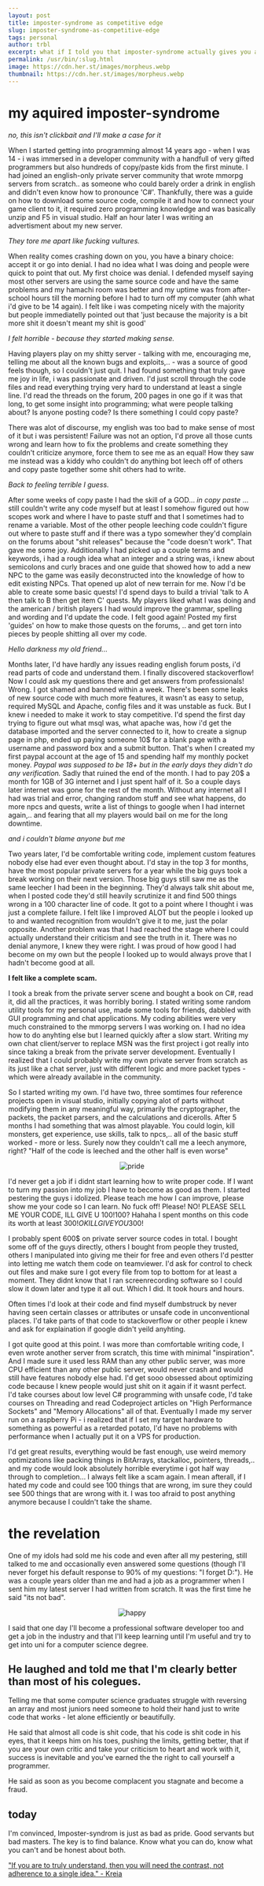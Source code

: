 ```yaml
---
layout: post
title: imposter-syndrome as competitive edge
slug: imposter-syndrome-as-competitive-edge
tags: personal
author: trbl
excerpt: what if I told you that imposter-syndrome actually gives you a competitive edge in the first couple of years?
permalink: /usr/bin/:slug.html
image: https://cdn.her.st/images/morpheus.webp
thumbnail: https://cdn.her.st/images/morpheus.webp
---
```


# my aquired imposter-syndrome
*no, this isn't clickbait and I'll make a case for it*

When I started getting into programming almost 14 years ago - when I was 14 - i was immersed in a developer community with a handfull of very gifted programmers but also hundreds of copy/paste kids from the first minute. I had joined an english-only private server community that wrote mmorpg servers from scratch.. as someone who could barely order a drink in english and didn't even know how to pronounce 'C#'. Thankfully, there was a guide on how to download some source code, compile it and how to connect your game client to it, it required zero programming knowledge and was basically unzip and F5 in visual studio. Half an hour later I was writing an advertisment about my new server.

*They tore me apart like fucking vultures.*

When reality comes crashing down on you, you have a binary choice: accept it or go into denial. I had no idea what I was doing and people were quick to point that out. My first choice was denial. I defended myself saying most other servers are using the same source code and have the same problems and my hamachi room was better and my uptime was from after-school hours till the morning before I had to turn off my computer (ahh what i'd give to be 14 again). I felt like i was competing nicely with the majority but people immediatelly pointed out that 'just because the majority is a bit more shit it doesn't meant my shit is good'

*I felt horrible - because they started making sense.*

Having players play on my shitty server - talking with me, encouraging me, telling me about all the known bugs and exploits,.. - was a source of good feels though, so I couldn't just quit. I had found something that truly gave me joy in life, i was passionate and driven. I'd just scroll through the code files and read everything trying very hard to understand at least a single line. I'd read the threads on the forum, 200 pages in one go if it was that long, to get some insight into programming; what were people talking about? Is anyone posting code? Is there something I could copy paste?

There was alot of discourse, my english was too bad to make sense of most of it but i was persistent! Failure was not an option, I'd prove all those cunts wrong and learn how to fix the problems and create something they couldn't criticize anymore, force them to see me as an equal! How they saw me instead was a kiddy who couldn't do anything bot leech off of others and copy paste together some shit others had to write.

*Back to feeling terrible I guess.*

After some weeks of copy paste I had the skill of a GOD... *in copy paste* ... still couldn't write any code myself but at least I somehow figured out how scopes work and where I have to paste stuff and that I sometimes had to rename a variable. Most of the other people leeching code couldn't figure out where to paste stuff and if there was a typo somewher they'd complain on the forums about "shit releases" because the "code doesn't work". That gave me some joy. Additionally I had picked up a couple terms and keywords, i had a rough idea what an integer and a string was, i knew about semicolons and curly braces and one guide that showed how to add a new NPC to the game was easily deconstructed into the knowledge of how to edit existing NPCs. That opened up alot of new terrain for me. Now I'd be able to create some basic quests! I'd spend days to build a trivial 'talk to A then talk to B then get item C' quests. My players liked what I was doing and the american / british players I had would improve the grammar, spelling and wording and I'd update the code. I felt good again! Posted my first 'guides' on how to make those quests on the forums, .. and get torn into pieces by people shitting all over my code.

*Hello darkness my old friend...*

Months later, I'd have hardly any issues reading english forum posts, i'd read parts of code and understand them. I finally discovered stackoverflow! Now I could ask my questions there and get answers from professionals! Wrong. I got shamed and banned within a week. There's been some leaks of new source code with much more features, it wasn't as easy to setup, required MySQL and Apache, config files and it was unstable as fuck. But I knew i needed to make it work to stay competitive.
I'd spend the first day trying to figure out what msql was, what apache was, how i'd get the database imported and the server connected to it, how to create a signup page in php, ended up paying someone 10$ for a blank page with a username and password box and a submit button. That's when I created my first paypal account at the age of 15 and spending half my monthly pocket money. *Paypal was supposed to be 18+ but in the early days they didn't do any verification.* Sadly that ruined the end of the month. I had to pay 20$ a month for 1GB of 3G internet and I just spent half of it. So a couple days later internet was gone for the rest of the month. Without any internet all I had was trial and error, changing random stuff and see what happens, do more npcs and quests, write a list of things to google when I had internet again,.. and fearing that all my players would bail on me for the long downtime. 

*and i couldn't blame anyone but me*

Two years later, I'd be comfortable writing code, implement custom features nobody else had ever even thought about. I'd stay in the top 3 for months, have the most popular private servers for a year while the big guys took a break working on their next version. Those big guys still saw me as the same leecher I had been in the beginning. They'd always talk shit about me, when I posted code they'd still heavily scrutinize it and find 500 things wrong in a 100 character line of code. It got to a point where I thought i was just a complete failure. I felt like I improved ALOT but the people i looked up to and wanted recognition from wouldn't give it to me, just the polar opposite. Another problem was that I had reached the stage where I could actually understand their criticism and see the truth in it. There was no denial anymore, I knew they were right. I was proud of how good I had become on my own but the people I looked up to would always prove that I hadn't become good at all. 

**I felt like a complete scam.** 

I took a break from the private server scene and bought a book on C#, read it, did all the practices, it was horribly boring. I stated writing some random utility tools for my personal use, made some tools for friends, dabbled with GUI programming and chat applications. My coding abilities were very much constrained to the mmorpg servers I was working on. I had no idea how to do anyhting else but I learned quickly after a slow start. Writing my own chat client/server to replace MSN was the first project i got really into since taking a break from the private server development. Eventually I realized that I could probably write my own private server from scratch as its just like a chat server, just with different logic and more packet types - which were already available in the community.

So I started writing my own. I'd have two, three somtimes four reference projects open in visual studio, initially copying alot of parts without modifying them in any meaningful way, primarily the cryptographer, the packets, the packet parsers, and the calculations and dicerolls. After 5 months I had something that was almost playable. You could login, kill monsters, get experience, use skills, talk to npcs,.. all of the basic stuff worked - more or less. Surely now they couldn't call me a leech anymore, right?  "Half of the code is leeched and the other half is even worse"

<center> <img class="lazyload" data-src="https://cdn.her.st/images/pride.gif" alt="pride"> </center>

I'd never get a job if i didnt start learning how to write proper code. If I want to turn my passion into my job I have to become as good as them. I started pestering the guys i idolized. Please teach me how I can improve, please show me your code so I can learn. No fuck off! Please! NO! PLEASE SELL ME YOUR CODE, ILL GIVE U 100$! 100$? Hahaha I spent months on this code its worth at least 300$! OK ILL GIVE YOU 300$! 

I probably spent 600$ on private server source codes in total. I bought some off of the guys directly, others I bought from people they trusted, others I manipulated into giving me their for free and even others I'd pestter into letting me watch them code on teamviewer. I'd ask for control to check out files and make sure I got every file from top to bottom for at least a moment. They didnt know that I ran screenrecording software so I could slow it down later and type it all out. Which I did. It took hours and hours.

Often times I'd look at their code and find myself dumbstruck by never having seen certain classes or attributes or unsafe code in unconventional places. I'd take parts of that code to stackoverflow or other people i knew and ask for explaination if google didn't yeild anyhting.

I got quite good at this point. I was more than comfortable writing code, I even wrote another server from scratch, this time with minimal "inspiration". And I made sure it used less RAM than any other public server, was more CPU efficient than any other public server, would never crash and would still have features nobody else had. I'd get sooo obsessed about optimizing code because I knew people would just shit on it again if it wasnt perfect. I'd take courses about low level C# programming with unsafe code, I'd take courses on Threading and read Codeproject articles on "High Performance Sockets" and "Memory Allocations" all of that. Eventually I made my server run on a raspberry Pi - i realized that if I set my target hardware to something as powerful as a retarded potato, I'd have no problems with performance when I actually put it on a VPS for production. 

I'd get great results, everything would be fast enough, use weird memory optimizations like packing things in BitArrays, stackalloc, pointers, threads,.. and my code would look absolutely horrible everytime i got half way through to completion... I always felt like a scam again. I mean afterall, if I hated my code and could see 100 things that are wrong, im sure they could see 500 things that are wrong with it. I was too afraid to post anything anymore because I couldn't take the shame.

# the revelation

One of my idols had sold me his code and even after all my pestering, still talked to me and occasionally even answered some questions (though I'll never forget his default response to 90% of my questions: "I forget D:"). He was a couple years older than me and had a job as a programmer when I sent him my latest server I had written from scratch. It was the first time he said "its not bad".

<center> <img class="lazyload" data-src="https://cdn.her.st/images/happy.webp" alt="happy"> </center>

I said that one day I'll become a professional software developer too and get a job in the industry and that I'll keep learning until I'm useful and try to get into uni for a computer science degree.

## He laughed and told me that I'm clearly better than most of his colegues. 

Telling me that some computer science graduates struggle with reversing an array and most juniors need someone to hold their hand just to write code that works - let alone efficiently or beautifully.

He said that almost all code is shit code, that his code is shit code in his eyes, that it keeps him on his toes, pushing the limits, getting better, that if you are your own critic and take your criticism to heart and work with it, success is inevitable and you've earned the the right to call yourself a programmer.

He said as soon as you become complacent you stagnate and become a fraud.

## today

I'm convinced, Imposter-syndrom is just as bad as pride. Good servants but bad masters. The key is to find balance. Know what you can do, know what you can't and be honest about both.

["If you are to truly understand, then you will need the contrast, not adherence to a single idea." - Kreia](https://youtu.be/C4R4cEY1_Hg)
